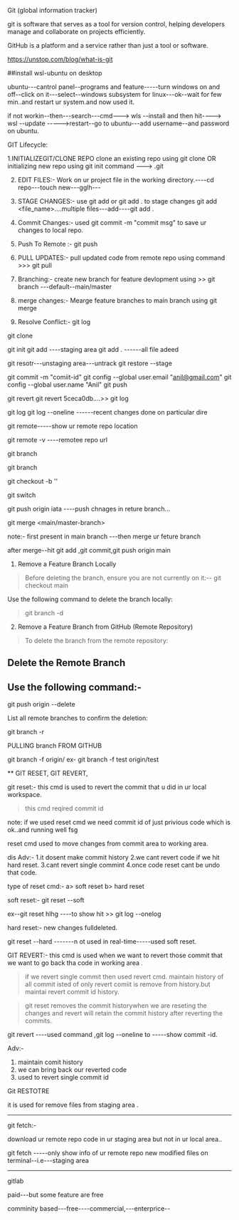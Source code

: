 Git (global information tracker)

git is software that serves as a tool for version control, helping developers manage and collaborate on projects efficiently.

GitHub is a platform and a service rather than just a tool or software. 


https://unstop.com/blog/what-is-git

##install wsl-ubuntu on desktop

ubuntu---cantrol panel--programs and feature-----turn windows on and off--click on it---select--windows subsystem for linux---ok--wait for few min..and restart ur system.and now used it.


if not workin--then---search---cmd---> wls --install   and then hit----> wsl --update ----->restart--go to ubuntu---add username--and password on ubuntu.


GIT Lifecycle:


1.INITIALIZEGIT/CLONE REPO
   clone an existing repo using git clone <repo-url>
   OR initializing new repo using git init command ---> .git
   
2. EDIT FILES:-
    Work on ur project file in the working directory.----cd repo---touch new---gglh---
    
3.  STAGE CHANGES:-
   use git add or git add . to stage changes  git add <file_name>....multiple files---add----git add .
   
4. Commit Changes:-
   used git commit -m "commit msg" to save ur changes to local repo.
   
5. Push To Remote :-
   git push
   
6. PULL UPDATES:-
    pull updated code from remote repo using command >>> git pull
    
7.  Branching:-
   create new branch for feature devlopment using >>  git branch <branch name>  ---default--main/master
   
8. merge changes:-
   Mearge feature branches to main branch using git merge
   
9. Resolve Conflict:-
    git log
    
     
git clone

git init
git add  ----staging area
git add .  ------all file adeed
   
git resotr---unstaging area---untrack
git restore --stage <file-name>

git commit -m "comiit-id"
git config --global user.email "anil@gmail.com"
git config --global user.name "Anil"
git push
   
git revert <commit id>
git revert 5ceca0db....>> git log <show commit id of privious code>

git log
git log --oneline  ------recent changes done on particular dire
   
git remote-----show ur remote repo location
   
git remote -v ----remotee repo url 
     
git branch <branchPname>
     
git branch 
     
git checkout -b '<branch name>'
     
git switch <bramch name>
     
git push origin iata ----push chnages in reture branch...
     
git merge <source-branch> <main/master-branch>
     
note:- first present in main branch ---then merge ur feture branch
     
after merge--hit git add ,git commit,git push origin main
     
1. Remove a Feature Branch Locally
>  Before deleting the branch, ensure you are not currently on it:--
git checkout main
     
Use the following command to delete the branch locally:
     
> git branch -d <feature-branch-name>
      
2. Remove a Feature Branch from GitHub (Remote Repository)
>  To delete the branch from the remote repository:

## Delete the Remote Branch
## Use the following command:-

 git push origin --delete <feature-branch-name>

     
List all remote branches to confirm the deletion:
 
git branch -r
     
PULLING branch FROM GITHUB
   	
git branch -f <remote-repo-name> origin/<remote-branch name>
ex- git branch -f test origin/test
   	
   	  
     
** GIT RESET, GIT REVERT, 
    
git reset:- this cmd is used to revert the commit that u did in ur local workspace.
>this cmd reqired commit id
    
note: if we used reset cmd we need commit id of just privious code which is ok..and running well fsg
    
reset cmd used to move changes from commit area to working area.

dis Adv:-
1.it dosent make commit history
2.we cant revert code if we hit hard reset.
3.cant revert single commint
4.once code reset cant be undo that code.
   
type of reset cmd:-
a> soft reset
b> hard reset
    
soft reset:-
git reset --soft <commit-id>
 
ex--git reset  hlhg  ----to show hit >> git log --onelog
 
hard reset:- new changes fulldeleted.
 
git reset --hard <commit-id> -------n ot used in real-time-----used soft reset.

 
 
GIT REVERT:- this cmd is used when  we want to revert those commit that we want to go back tha code in working area .
 
 
> if we revert single commit then used revert cmd.
 maintain history of all commit isted of only revert comiit is remove from history.but maintai revert commit id history.
 
>  git reset removes the commit historywhen we are reseting the changes and revert will retain the commit history after reverting the commits.
 
git revert <commit-id> ----used command ,git log --oneline  to -----show commit -id.
 
Adv:-
 1. maintain comit history
 2. we can bring back our reverted code
 3. used to revert single commit id
 
 
Git RESTOTRE
 
 it is used for remove files from staging area .
 
-------------------------------------------------------------------------------------------------------
 
git fetch:-
 
 download ur remote repo code in ur staging area but not in ur local area..
 
 git fetch -----only show info of ur remote repo new modified files on terminal--i.e---staging area 
 
 -------------------------------------------------------
gitlab
 
 paid---but some feature are free
 
 
 comminity based---free----commercial,---enterprice--